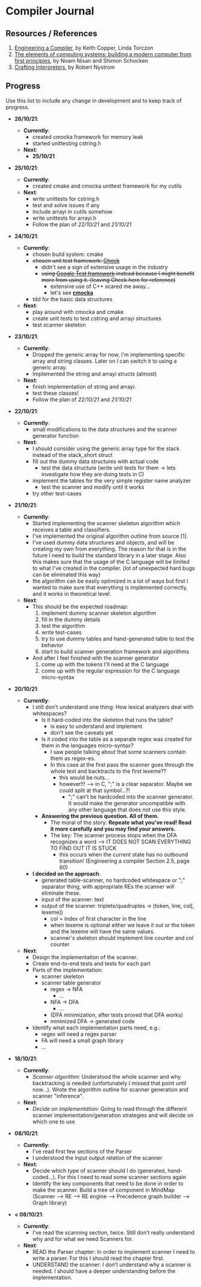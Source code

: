 # Compiler Journal

## Resources / References
1. [Engineering a Compiler](http://www.r-5.org/files/books/computers/compilers/writing/Keith_Cooper_Linda_Torczon-Engineering_a_Compiler-EN.pdf), by Keith Copper, Linda Torczon
1. [The elements of computing systems: building a modern computer from first principles](http://f.javier.io/rep/books/The%20Elements%20of%20Computing%20Systems.pdf), by Noam Nisan and Shimon Schocken
1. [Crafting Interpreters](https://craftinginterpreters.com/contents.html), by Robert Nystrom

## Progress
Use this list to include any change in development and to keep track of progress.

- **26/10/21**:
    - **Currently**:
        - created cmocka framework for memory leak
        - started unittesting cstring.h
    - **Next**:
        - **25/10/21**
- **25/10/21**:
    - **Currently**:
        - created cmake and cmocka unittest framework for my cutils
    - **Next**:
        - write unittests for cstring.h
        - test and solve issues if any
        - include arrayi in cutils somehow
        - write unittests for arrayi.h
        - Follow the plan of *22/10/21* and *21/10/21*
- **24/10/21**:
    - **Currently**:
        - chosen build system: cmake
        - ~~chosen unit test framework: [Check](https://github.com/libcheck/check)~~
            - didn't see a sign of extensive usage in the industry
            - ~~using [Google Test framework](https://github.com/google/googletest/) instead because I might benefit more from using it. (leaving Check here for reference)~~
                - extensive use of C++ scared me away...
                - let's see **[cmocka](cmocka.org)**
        - tdd for the basic data structures
    - **Next**:
        - play around with cmocka and cmake
        - create unit tests to test cstring and arrayi structures
        - test scanner skeleton
- **23/10/21**:
    - **Currently**:
        - Dropped the generic array for now, I'm implementing specific array and string classes. Later on I can switch it to using a generic array.
        - Implemented the string and arrayi structs (almost)
    - **Next**:
        - finish implementation of string and arrayi.
        - test these classes!
        - Follow the plan of *22/10/21* and *21/10/21*
- **22/10/21**:
    - **Currently**:
        - small modifications to the data structures and the scanner generator function
    - **Next**:
        - I should consider using the generic array type for the stack instead of the stack_short struct
        - fill out the dummy data structures with actual code
            - test the data structure (write unit tests for them -> lets investigate how they are doing tests in C)
        - implement the tables for the very simple register name analyzer
            - test the scanner and modify until it works
        - try other test-cases
- **21/10/21**:
    - **Currently**:
        - Started implementing the scanner skeleton algorithm which receives a table and classifiers.
        - I've implemented the original algorithm outline from source \[1\].
        - I've used dummy data structures and objects, and will be creating my own from everything. The reason for that is in the future I need to build the standard library in a later stage. Also this makes sure that the usage of the C language will be limited to what I've created in the compiler. (lot of unexpected hard bugs can be eliminated this way)
        - the algorithm can be easily optimized in a lot of ways but first I wanted to make sure that everything is implemented correctly, and it works in theoretical level.
    - **Next**:
        - This should be the expected roadmap:
            1. implement dummy scanner skeleton algorithm
            1. fill in the dummy details
            1. test the algorithm
            1. write test-cases
            1. try to use dummy tables and hand-generated table to test the behavior
            1. start to build scanner generation framework and algorithms
        - And after I feel finished with the scanner generator
            1. come up with the tokens I'll need at the C language
            1. come up with the regular expression for the C language micro-syntax
- **20/10/21**:
    - **Currently**:
        - I still don't understand one thing: How lexical analyzers deal with whitespaces?
            - Is it hard-coded into the skeleton that runs the table?
                - is easy to understand and implement
                - don't see the caveats yet
            - Is it coded into the table as a separate regex was created for them in the languages micro-syntax?
                - I saw people talking about that some scanners contain them as regex-es.
                - In this case at the first pass the scanner goes through the whole text and backtracts to the first lexeme??
                    - this would be nuts...
                    - however!!! --> in C, ";" is a clear separator. Maybe we could split at that symbol...?!
                        - ";" can't be hardcoded into the scanner generator. It would make the generator uncompatible with any other language that does not use this style.
            - **Answering the previous question. All of them.**
                - The moral of the story: **Repeate what you've read! Read it more carefully and you may find your answers.**
                - The key: The scanner process stops when the DFA recognizes a word --> IT DOES NOT SCAN EVERYTHING TO FIND OUT IT IS STUCK
                    - this occurs when the current state has no outbound transition! (Engineering a compiler Section 2.5, page 60)
        - **I decided on the approach**.
            - generated table-scanner, no hardcoded whitespace or ";" separator thing, with appropriate REs the scanner will eliminate these.
            - input of the scanner: text
            - output of the scanner: triplets/quadruples -> (token, line, col[, lexeme])
                - col = index of first character in the line
                - when lexeme is optional either we leave it out or the token and the lexeme will have the same values.
                - scanner's skeleton should implement line counter and col counter
    - **Next**:
        - Design the implementation of the scanner.
        - Create end-to-end tests and tests for each part
        - Parts of the implementation:
            - scanner skeleton
            - scanner table generator
                - regex -> NFA
                    - ...
                - NFA -> DFA
                    - ...
                - (DFA minimization, after tests proved that DFA works)
                - minimized DFA -> generated code
        - Identify what each implementation parts need, e.g.:
            - regex will need a regex parser
            - FA will need a small graph library
            - ...
- **18/10/21**:
    - **Currently**:
        - *Scanner algorithm*: Understood the whole scanner and why backtracking is needed (unfortunately I missed that point until now...). Wrote the algorithm outline for scanner generation and scanner "inference".
    - **Next**:
        - *Decide on implementation*: Going to read through the different scanner implementation/generation strategies and will decide on which one to use

- **08/10/21**:
    - **Currently**:
        - I’ve read first few sections of the Parser
        - I understood the input output relation of the scanner
    - **Next**:
        - Decide which type of scanner should I do (generated, hand-coded…). For this I need to read some scanner sections again
        - Identify the key components that need to be done in order to make the scanner. Build a tree of component in MindMap (Scanner —> RE —> RE engine —> Precedence graph builder —> Graph library)

- **< 08/10/21**:
    - **Currently**:
        - I’ve read the scanning section, twice. Still don’t really understand why and for what we need Scanners for.
    - **Next**:
        - READ the Parser chapter: In order to implement scanner I need to write a parser. For this I should read the chapter first.
        - UNDERSTAND the scanner: I don’t understand why a scanner is needed. I should have a deeper understanding before the implementation.
